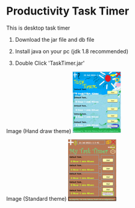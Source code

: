 # Productivity Task Timer

This is desktop task timer

1. Download the jar file and db file
2. Install java on your pc (jdk 1.8 recommended)

3. Double Click 'TaskTimer.jar'

Image (Hand draw theme)
<img src="publish/BigWindowBackground.gif" width="128"/>

Image (Standard theme)
<img src="publish/BigWindowBackground_linux.gif" width="128"/>
